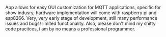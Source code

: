App allows for easy GUI customization for MQTT applications, specific for show indusry, hardware implementation will come with raspberry pi and esp8266.
Very, very early stage of development, still many performance issues and bugs/ limited functionality.
Also, please don't mind my shitty code pracitces, i am by no means a professional programmer.

